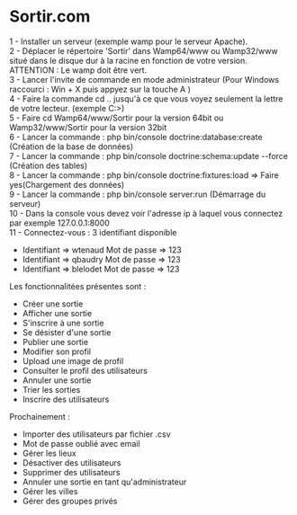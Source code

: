 # Sortir.com

1 - Installer un serveur (exemple wamp pour le serveur Apache). <br>
2 - Déplacer le répertoire 'Sortir' dans Wamp64/www ou Wamp32/www situé dans le disque dur à la racine en fonction de votre version.<br>
ATTENTION : Le wamp doit être vert.<br>
3 - Lancer l'invite de commande en mode administrateur (Pour Windows raccourci : Win + X puis appyez sur la touche A )<br>
4 - Faire la commande cd .. jusqu'à ce que vous voyez seulement la lettre de votre lecteur. (exemple C:\>) <br>
5 - Faire cd Wamp64/www/Sortir pour la version 64bit ou Wamp32/www/Sortir pour la version 32bit <br>
6 - Lancer la commande : php bin/console doctrine:database:create (Création de la base de données) <br>
7 - Lancer la commande : php bin/console doctrine:schema:update --force (Création des tables) <br>
8 - Lancer la commande : php bin/console doctrine:fixtures:load => Faire yes(Chargement des données) <br>
9 - Lancer la commande : php bin/console server:run (Démarrage du serveur) <br>
10 - Dans la console vous devez voir l'adresse ip à laquel vous connectez par exemple 127.0.0.1:8000 <br>
11 - Connectez-vous : 3 identifiant disponible 

<ul>
<li>Identifiant => wtenaud Mot de passe => 123</li>
<li>Identifiant => qbaudry Mot de passe => 123</li>
<li>Identifiant => blelodet Mot de passe => 123</li>
</ul>

Les fonctionnalitées présentes sont : 


<ul>
<li>Créer une sortie</li>
<li>Afficher une sortie</li>
<li>S'inscrire à une sortie</li>
<li>Se désister d'une sortie</li>
<li>Publier une sortie</li>
<li>Modifier son profil</li>
<li>Upload une image de profil</li>
<li>Consulter le profil des utilisateurs</li>
<li>Annuler une sortie</li>
<li>Trier les sorties</li>
<li>Inscrire des utilisateurs</li>
</ul>

Prochainement : 

<ul>
<li>Importer des utilisateurs par fichier .csv</li>
<li>Mot de passe oublié avec email</li>
<li>Gérer les lieux</li>
<li>Désactiver des utilisateurs</li>
<li>Supprimer des utilisateurs</li>
<li>Annuler une sortie en tant qu'administrateur</li>
<li>Gérer les villes</li>
<li>Gérer des groupes privés</li>
</ul>
